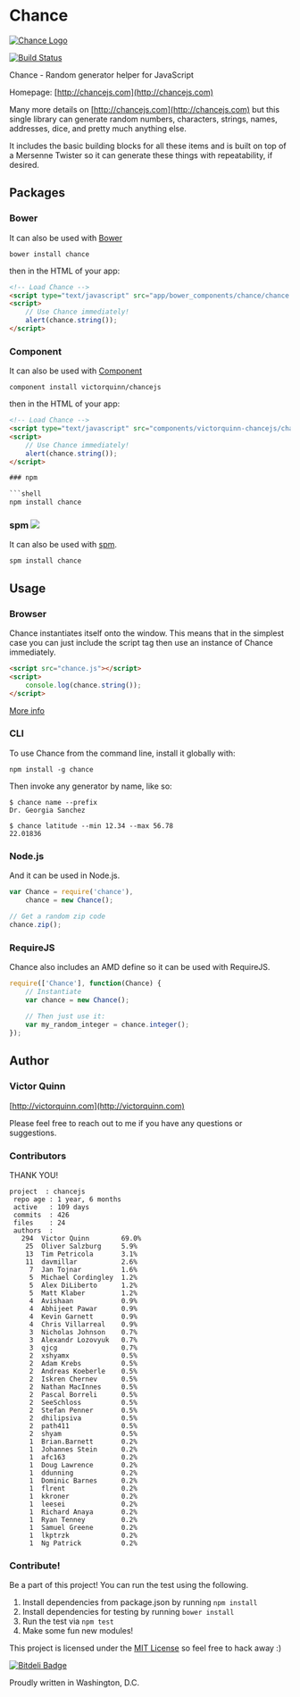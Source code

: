 # Chance

[![Chance Logo](http://chancejs.com/logo.png)](http://chancejs.com)

[![Build Status](https://travis-ci.org/victorquinn/chancejs.png)](https://travis-ci.org/victorquinn/chancejs)

Chance - Random generator helper for JavaScript

Homepage: [http://chancejs.com](http://chancejs.com)

Many more details on [http://chancejs.com](http://chancejs.com) but this single
library can generate random numbers, characters, strings, names, addresses,
dice, and pretty much anything else.

It includes the basic building blocks for all these items and is built on top
of a Mersenne Twister so it can generate these things with repeatability, if
desired.

## Packages

### Bower

It can also be used with [Bower](http://bower.io)

```
bower install chance
```

then in the HTML of your app:

```html
<!-- Load Chance -->
<script type="text/javascript" src="app/bower_components/chance/chance.min.js"></script>
<script>
    // Use Chance immediately!
    alert(chance.string());
</script>
```

### Component

It can also be used with [Component](http://component.io)

```
component install victorquinn/chancejs
```

then in the HTML of your app:

```html
<!-- Load Chance -->
<script type="text/javascript" src="components/victorquinn-chancejs/chance.js"></script>
<script>
    // Use Chance immediately!
    alert(chance.string());
</script>

### npm

```shell
npm install chance
```

### spm [![](http://spmjs.io/badge/chance)](http://spmjs.io/package/chance)

It can also be used with [spm](http://spmjs.io/package/chance).

```
spm install chance
```

## Usage

### Browser

Chance instantiates itself onto the window. This means that in the simplest case you can just include the script tag then use an instance of Chance immediately.

```html
<script src="chance.js"></script>
<script>
    console.log(chance.string());
</script>
```

[More info](http://chancejs.com#browser)

### CLI

To use Chance from the command line, install it globally with:

```shell
npm install -g chance
```

Then invoke any generator by name, like so:

```shell
$ chance name --prefix
Dr. Georgia Sanchez

$ chance latitude --min 12.34 --max 56.78
22.01836
```

### Node.js

And it can be used in Node.js.

```js
var Chance = require('chance'),
    chance = new Chance();

// Get a random zip code
chance.zip();
```

### RequireJS

Chance also includes an AMD define so it can be used with RequireJS.

```js
require(['Chance'], function(Chance) {
    // Instantiate
    var chance = new Chance();
       
    // Then just use it:
    var my_random_integer = chance.integer();
});
```

## Author
### Victor Quinn
[http://victorquinn.com](http://victorquinn.com)

Please feel free to reach out to me if you have any questions or suggestions.

### Contributors

THANK YOU!

```
project  : chancejs
 repo age : 1 year, 6 months
 active   : 109 days
 commits  : 426
 files    : 24
 authors  :
   294	Victor Quinn        69.0%
    25	Oliver Salzburg     5.9%
    13	Tim Petricola       3.1%
    11	davmillar           2.6%
     7	Jan Tojnar          1.6%
     5	Michael Cordingley  1.2%
     5	Alex DiLiberto      1.2%
     5	Matt Klaber         1.2%
     4	Avishaan            0.9%
     4	Abhijeet Pawar      0.9%
     4	Kevin Garnett       0.9%
     4	Chris Villarreal    0.9%
     3	Nicholas Johnson    0.7%
     3	Alexandr Lozovyuk   0.7%
     3	qjcg                0.7%
     2	xshyamx             0.5%
     2	Adam Krebs          0.5%
     2	Andreas Koeberle    0.5%
     2	Iskren Chernev      0.5%
     2	Nathan MacInnes     0.5%
     2	Pascal Borreli      0.5%
     2	SeeSchloss          0.5%
     2	Stefan Penner       0.5%
     2	dhilipsiva          0.5%
     2	path411             0.5%
     2	shyam               0.5%
     1	Brian.Barnett       0.2%
     1	Johannes Stein      0.2%
     1	afc163              0.2%
     1	Doug Lawrence       0.2%
     1	ddunning            0.2%
     1	Dominic Barnes      0.2%
     1	flrent              0.2%
     1	kkroner             0.2%
     1	leesei              0.2%
     1	Richard Anaya       0.2%
     1	Ryan Tenney         0.2%
     1	Samuel Greene       0.2%
     1	lkptrzk             0.2%
     1	Ng Patrick          0.2%
```

### Contribute! 

Be a part of this project! You can run the test using the following.
1. Install dependencies from package.json by running `npm install`
2. Install dependencies for testing by running `bower install`
3. Run the test via `npm test`
4. Make some fun new modules!

This project is licensed under the [MIT License](http://en.wikipedia.org/wiki/MIT_License) so feel free to hack away :)

[![Bitdeli Badge](https://d2weczhvl823v0.cloudfront.net/victorquinn/chancejs/trend.png)](https://bitdeli.com/free "Bitdeli Badge")

Proudly written in Washington, D.C.

